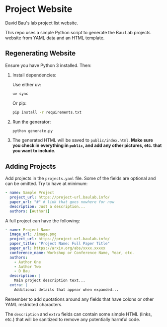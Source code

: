 # Project Website

David Bau's lab project list website.

This repo uses a simple Python script to generate the Bau Lab projects website from YAML data and an HTML template.

## Regenerating Website
Ensure you have Python 3 installed. Then:

1. Install dependencies:

   Use either uv:
   ```bash
   uv sync
   ```

   Or pip:
   ```bash
   pip install -r requirements.txt
   ```

2. Run the generator:
   ```bash
   python generate.py
   ```

3. The generated HTML will be saved to `public/index.html`. **Make sure you check in everything in `public`, and add any other pictures, etc. that you want to include.**

## Adding Projects
Add projects in the `projects.yaml` file. Some of the fields are optional and can be omitted. Try to have at minimum:

```yaml
- name: Sample Project
  project_url: https://project-url.baulab.info/
  paper_url: "#" # link that goes nowhere for now
  description: Just a description...
  authors: [Author1]
```

A full project can have the following:

```yaml
- name: Project Name
  image_url: /image.png
  project_url: https://project-url.baulab.info/
  paper_title: "Project Name: Full Paper Title"
  paper_url: https://arxiv.org/abs/xxxx.xxxxx
  conference_name: Workshop or Conference Name, Year, etc.
  authors:
    - Author One
    - Author Two
    - D Bau
  description: |
    Main project description text...
  extra: |
    Additional details that appear when expanded...
```

Remember to add quotations around any fields that have colons or other YAML restricted characters.

The `description` and `extra` fields can contain some simple HTML (links, etc.) that will be sanitized to remove any potentially harmful code.
